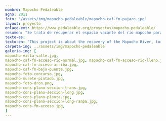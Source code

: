 ```yaml
---
nombre: Mapocho Pedaleable
agno: 2011
foto: "/assets/img/mapocho-pedaleable/mapocho-caf-fm-pajaro.jpg"
layout: proyecto
enlace-ext: https://www.pedaleable.org/proyectos/mapocho-pedaleable/
resumen: "Se trata de recuperar el espacio vacante del río mapocho para transformarlo en un parque urbano"
texto-es:
texto-en: "This project is about the recovery of the Mapocho River, turning a neglected and abandonded urban space into a public one, integrating a quick and scenic cycleway and pedestrian promenade into the riverbed as strategic urban devices. The mapocho river, the most important of the Santiago, the capital of Chile, has been disconnected from the city, first used as a wastewater disposal (removed in the present) and then filled with urban highways which isolated it from the urban tissue and gave it fame of a dangerous and dirty place. The main intervention is the construction of a 7 km cycleway and walkway in the riverbed, in the most dense zone of the city and where most bridges are located (which the proposal conveniently bypasses)."
carpeta-img: ../assets/img/mapocho-pedaleable
galeria-img: [
mapocho-vista-valle.jpg,
mapocho-caf-fm-acceso-rio-normal.jpg, mapocho-caf-fm-acceso-rio-lleno.jpg,
mapocho-caf-fm-acceso-arriba.jpg,
mapocho-caf-fm-bajo-puente.jpg,
mapocho-foto-concurso.jpg,
mapocho-murete-pintado.jpg,
mapocho-foto-dron.png,
mapocho-cons-plano-seccion-trans.jpg,
mapocho-cons-plano-seccion-long.jpg,
mapocho-cons-plano-planta.jpg,
mapocho-cons-plano-seccion-long-rampa.jpg,
mapocho-cons-fm-acceso.jpg,
]
---
```

